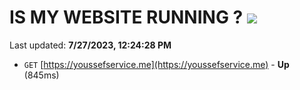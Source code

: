 # IS MY WEBSITE RUNNING ? [![](https://img.shields.io/static/v1?label=Sponsor&message=%E2%9D%A4&logo=GitHub&color=%23fe8e86)](https://github.com/sponsors/<username>)

Last updated: **7/27/2023, 12:24:28 PM**

- `GET` [https://youssefservice.me](https://youssefservice.me) - **Up** (845ms)
